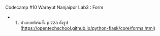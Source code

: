 Codecamp #10
Warayut Nanjaipor
Lab3 : Form
   - 1. ทำแบบฟอร์มสั่ง pizza ดังรูป  
   (https://opentechschool.github.io/python-flask/core/forms.html)
